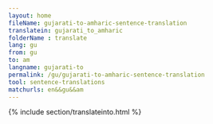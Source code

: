 ```yaml
---
layout: home
fileName: gujarati-to-amharic-sentence-translation
translatein: gujarati_to_amharic
folderName : translate
lang: gu
from: gu
to: am
langname: gujarati-to
permalink: /gu/gujarati-to-amharic-sentence-translation
tool: sentence-translations
matchurls: en&&gu&&am
---
```

{% include section/translateinto.html %}
